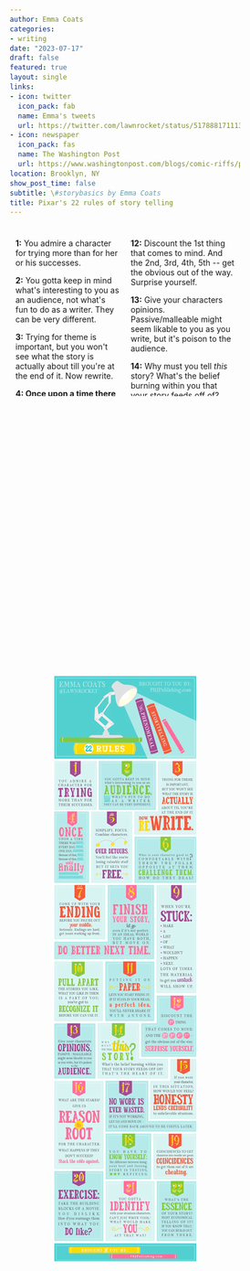 ```yaml
---
author: Emma Coats
categories:
- writing
date: "2023-07-17"
draft: false
featured: true
layout: single
links:
- icon: twitter
  icon_pack: fab
  name: Emma's tweets
  url: https://twitter.com/lawnrocket/status/51788817111330816?s=20
- icon: newspaper
  icon_pack: fas
  name: The Washington Post
  url: https://www.washingtonpost.com/blogs/comic-riffs/post/pixar-tips-brave-artist-emma-coats-shares-her-storytelling-wit-and-wisdom-on-twitter%20followher/2012/06/25/gJQADaxd2V_blog.html
location: Brooklyn, NY
show_post_time: false
subtitle: \#storybasics by Emma Coats
title: Pixar's 22 rules of story telling
---
```



<div class="row">
  <div class="column left">
  
**1:** You admire a character for trying more than for her or his successes.

**2:** You gotta keep in mind what's interesting to you as an audience, not what's fun to do as a writer.
They can be very different.

**3:** Trying for theme is important, but you won't see what the story is actually about till you're at the end of it.
Now rewrite.

**4: Once upon a time there was \_\_\_. Every day, \_\_\_. One day \_\_\_. Because of that, \_\_\_. Because of that, \_\_\_. Until finally \_\_\_.**

**5:** Simplify.
Focus.
Combine characters.
Hop over detours.
You'll feel like you're losing valuable stuff, but it sets you free.

**6:** What is your character good at, comfortable with?
Throw the polar opposite at them.
Challenge them.
How do they deal?

**7:** Come up with your ending before you figure out your middle.
Seriously.
Endings are hard --- get yours working up front.

**8:** Finish your story, let go even if it's not perfect.
In an ideal world you have both, but move on.
Do better next time.

**9:** When you're stuck, make a list of what *wouldn't* happen next.
Lots of times the material to get you unstuck will show up.

**10:** Pull apart the stories you like.
What you like in them is a part of you; you've got to recognize it before you can use it.

**11:** Putting it on paper lets you start fixing it.
If it stays in your head, a perfect idea, you'll never share it with anyone.
</div>
  <div class="column right">
  
**12:** Discount the 1st thing that comes to mind.
And the 2nd, 3rd, 4th, 5th -- get the obvious out of the way.
Surprise yourself.

**13:** Give your characters opinions.
Passive/malleable might seem likable to you as you write, but it's poison to the audience.

**14:** Why must you tell *this* story?
What's the belief burning within you that your story feeds off of?
That's the heart of it.

**15:** If you were your character, in this situation, how would you feel?
Honesty lends credibility to unbelievable situations.

**16:** What are the stakes?
Give us reason to root for the character.
What happens if they don't succeed?
Stack the odds against.

**17:** No work is ever wasted.
If it's not working, let go and move on --- it'll come back around to be useful later.

**18:** You have to know yourself: the difference between doing your best & fussing.
Story is testing, not refining.

**19:** Coincidences to get characters into trouble are great; coincidences to get them out of it are cheating.

**20:** Exercise: take the building blocks of a movie you dislike.
How d'you rearrange them into what you DO like?

**21:** You gotta identify with your situation/characters, can't just write 'cool'.
What would make *you* act that way?

**22:** What's the essence of your story?
\[The\] most economical telling of it?
If you know that, you can build out from there.

</div>
</div>
<br/>
<br/>
<br/>
<br/>
<br/>
<br/>
<br/>
<br/>
<br/>
<br/>
<br/>
<br/>
<br/>
<br/>
<br/>
<br/>
<br/>
<br/>
<br/>
<br/>
<br/>
<br/>
<br/>
<br/>
<br/>
<br/>
<br/>
<br/>
<center>

![22 rules](summary.png)

</center>

<style>
* {
  box-sizing: border-box;
}

.column {
  float: left;
  padding: 10px;
  height: 300px; /* Should be removed. Only for demonstration */
}

.left {
  width: 50%;
}

.right {
  width: 50%;
}

/* Clear floats after the columns */
.row:after {
  content: "";
  display: table;
  clear: both;
}
</style>